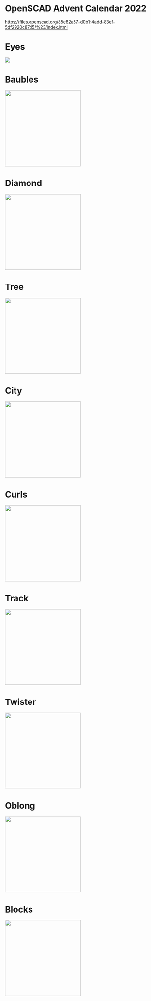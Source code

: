 # OpenSCAD Advent Calendar 2022

https://files.openscad.org/85e82a57-d0b1-4add-83ef-5df2920c87d5/%23/index.html

# Eyes
<img src=https://github.com/openscad/openscad-advent-calendar-designs/blob/main/Eyes/eyes.gif>

# Baubles
<img src=https://github.com/openscad/openscad-advent-calendar-designs/blob/main/Baubles/Baubles.png width=250>

# Diamond
<img src=https://github.com/openscad/openscad-advent-calendar-designs/blob/main/Diamond/Brilliant.png width=250>

# Tree
<img src=https://github.com/openscad/openscad-advent-calendar-designs/blob/main/Tree/Tree.png width=250>

# City
<img src=https://github.com/openscad/openscad-advent-calendar-designs/blob/main/City/City.png width=250>

# Curls
<img src=https://github.com/openscad/openscad-advent-calendar-designs/blob/main/Curls/Curls.png width=250>

# Track
<img src=https://github.com/openscad/openscad-advent-calendar-designs/blob/main/Track/Track.png width=250>

# Twister
<img src=https://github.com/openscad/openscad-advent-calendar-designs/blob/main/Twister/Twister.png width=250>

# Oblong
<img src=https://github.com/openscad/openscad-advent-calendar-designs/blob/main/Oblong/Oblong6565.png width=250>

# Blocks
<img src=https://github.com/openscad/openscad-advent-calendar-designs/blob/main/Blocks/Blocks.png width=250>
